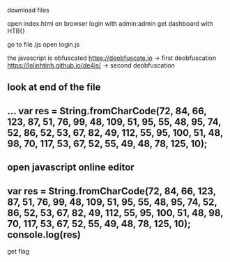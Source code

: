 download files

open index.html on browser
login with admin:admin
get dashboard with HTB{<emoji>}

go to file /js
open login.js

the javascript is obfuscated
https://deobfuscate.io -> first deobfuscation
https://lelinhtinh.github.io/de4js/ -> second deobfuscation

look at end of the file
----------------------------------------------------------------------------------------------------------
...
var res = String.fromCharCode(72, 84, 66, 123, 87, 51, 76, 99, 48, 109, 51, 95, 55, 48, 95, 74, 52, 86, 52, 53, 67, 82, 49, 112, 55, 95, 100, 51, 48, 98, 70, 117, 53, 67, 52, 55, 49, 48, 78, 125, 10);
----------------------------------------------------------------------------------------------------------

open javascript online editor
----------------------------------------------------------------------------------------------------------
var res = String.fromCharCode(72, 84, 66, 123, 87, 51, 76, 99, 48, 109, 51, 95, 55, 48, 95, 74, 52, 86, 52, 53, 67, 82, 49, 112, 55, 95, 100, 51, 48, 98, 70, 117, 53, 67, 52, 55, 49, 48, 78, 125, 10);
console.log(res)
----------------------------------------------------------------------------------------------------------

get flag